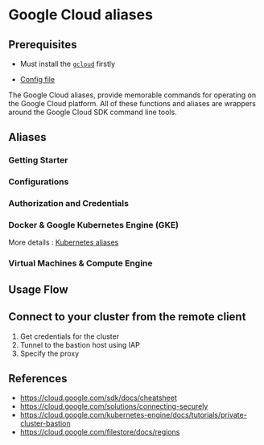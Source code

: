 # Google Cloud aliases

## Prerequisites

- Must install the [`gcloud`](https://cloud.google.com/sdk/docs/install) firstly

- [Config file](../configs/aliases/gcloud_aliases.sh)

The Google Cloud aliases, provide memorable commands for operating on the Google Cloud platform. All of these functions and aliases are wrappers around the Google Cloud SDK command line tools.

## Aliases

### Getting Starter

### Configurations

### Authorization and Credentials

<!-- ### Projects -->

<!-- TODO -->

<!-- ### IAM -->

<!-- TODO -->

### Docker & Google Kubernetes Engine (GKE)

More details : [Kubernetes aliases](../configs/aliases/kubernetes_aliases.sh)

### Virtual Machines & Compute Engine

<!-- ### Serverless & App Engine -->

<!-- TODO -->

<!-- ### Miscellaneous -->

<!-- TODO -->

## Usage Flow

## Connect to your cluster from the remote client

1. Get credentials for the cluster
2. Tunnel to the bastion host using IAP
3. Specify the proxy

## References

- https://cloud.google.com/sdk/docs/cheatsheet
- https://cloud.google.com/solutions/connecting-securely
- https://cloud.google.com/kubernetes-engine/docs/tutorials/private-cluster-bastion
- https://cloud.google.com/filestore/docs/regions
